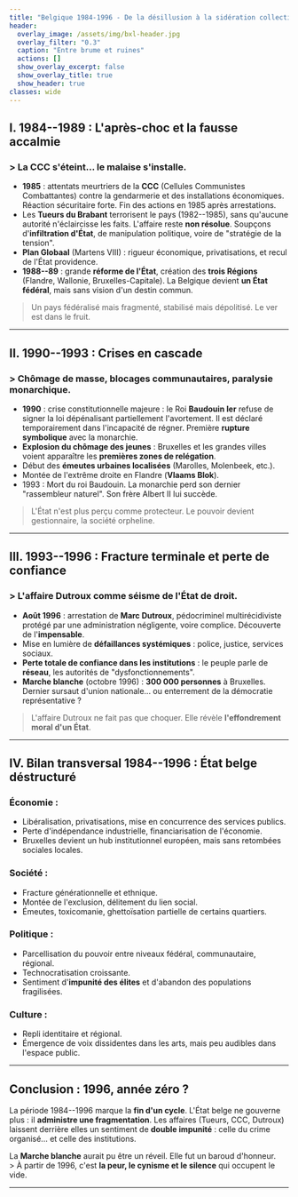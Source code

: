```yaml
---
title: "Belgique 1984-1996 - De la désillusion à la sidération collective"
header:
  overlay_image: /assets/img/bxl-header.jpg
  overlay_filter: "0.3"
  caption: "Entre brume et ruines"
  actions: []
  show_overlay_excerpt: false
  show_overlay_title: true
  show_header: true
classes: wide
---
```



## I. 1984--1989 : L'après-choc et la fausse accalmie

### \> La CCC s'éteint... le malaise s'installe.

- **1985** : attentats meurtriers de la **CCC** (Cellules Communistes Combattantes) contre la gendarmerie et des installations économiques. Réaction sécuritaire forte. Fin des actions en 1985 après arrestations.
- Les **Tueurs du Brabant** terrorisent le pays (1982--1985), sans qu'aucune autorité n'éclaircisse les faits. L'affaire reste **non résolue**. Soupçons d'**infiltration d'État**, de manipulation politique, voire de "stratégie de la tension".
- **Plan Globaal** (Martens VIII) : rigueur économique, privatisations, et recul de l'État providence.
- **1988--89** : grande **réforme de l'État**, création des **trois Régions** (Flandre, Wallonie, Bruxelles-Capitale). La Belgique devient **un État fédéral**, mais sans vision d'un destin commun.

> Un pays fédéralisé mais fragmenté, stabilisé mais dépolitisé. Le ver est dans le fruit.

---

## II. 1990--1993 : Crises en cascade

### \> Chômage de masse, blocages communautaires, paralysie monarchique.

- **1990** : crise constitutionnelle majeure : le Roi **Baudouin Ier** refuse de signer la loi dépénalisant partiellement l'avortement. Il est déclaré temporairement dans l'incapacité de régner. Première **rupture symbolique** avec la monarchie.
- **Explosion du chômage des jeunes** : Bruxelles et les grandes villes voient apparaître les **premières zones de relégation**.
- Début des **émeutes urbaines localisées** (Marolles, Molenbeek, etc.).
- Montée de l'extrême droite en Flandre (**Vlaams Blok**).
- 1993 : Mort du roi Baudouin. La monarchie perd son dernier "rassembleur naturel". Son frère Albert II lui succède.

> L'État n'est plus perçu comme protecteur. Le pouvoir devient gestionnaire, la société orpheline.

---

## III. 1993--1996 : Fracture terminale et perte de confiance

### \> L'affaire Dutroux comme séisme de l'État de droit.

- **Août 1996** : arrestation de **Marc Dutroux**, pédocriminel multirécidiviste protégé par une administration négligente, voire complice. Découverte de l'**impensable**.
- Mise en lumière de **défaillances systémiques** : police, justice, services sociaux.
- **Perte totale de confiance dans les institutions** : le peuple parle de **réseau**, les autorités de "dysfonctionnements".
- **Marche blanche** (octobre 1996) : **300 000 personnes** à Bruxelles. Dernier sursaut d'union nationale... ou enterrement de la démocratie représentative ?

> L'affaire Dutroux ne fait pas que choquer. Elle révèle **l'effondrement moral d'un État**.

---

## IV. Bilan transversal 1984--1996 : État belge déstructuré

### Économie :

- Libéralisation, privatisations, mise en concurrence des services publics.
- Perte d'indépendance industrielle, financiarisation de l'économie.
- Bruxelles devient un hub institutionnel européen, mais sans retombées sociales locales.

### Société :

- Fracture générationnelle et ethnique.
- Montée de l'exclusion, délitement du lien social.
- Émeutes, toxicomanie, ghettoïsation partielle de certains quartiers.

### Politique :

- Parcellisation du pouvoir entre niveaux fédéral, communautaire, régional.
- Technocratisation croissante.
- Sentiment d'**impunité des élites** et d'abandon des populations fragilisées.

### Culture :

- Repli identitaire et régional.
- Émergence de voix dissidentes dans les arts, mais peu audibles dans l'espace public.

---

## Conclusion : 1996, année zéro ?

La période 1984--1996 marque la **fin d'un cycle**. L'État belge ne gouverne plus : il **administre une fragmentation**. Les affaires (Tueurs, CCC, Dutroux) laissent derrière elles un sentiment de **double impunité** : celle du crime organisé... et celle des institutions.

La **Marche blanche** aurait pu être un réveil. Elle fut un baroud d'honneur.  
\> À partir de 1996, c'est **la peur, le cynisme et le silence** qui occupent le vide.

---

